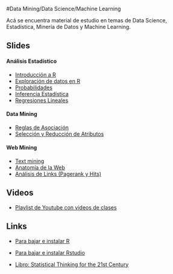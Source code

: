 #Data Mining/Data Science/Machine Learning

Acá se encuentra material de estudio en temas de Data Science, Estadística, Minería de Datos y Machine Learning. 

## Slides

####  Análisis Estadístico

* [Introducción a R](rintro.pdf)
* [Exploración de datos en R](explora.pdf)
* [Probabilidades](probabilidades.pdf)
* [Inferencia Estadística](inferencia.pdf)
* [Regresiones Lineales](regresion.pdf)



#### Data Mining

* [Reglas de Asociación](reglas.pdf)
* [Selección y Reducción de Atributos](atributos.pdf)


####  Web Mining

* [Text mining](irintro.pdf)
* [Anatomía de la Web](anatoweb.pdf)
* [Análisis de Links (Pagerank y Hits)](linkanal.pdf)


## Videos

* [Playlist de Youtube con videos de clases](https://www.youtube.com/playlist?list=PLppKo85eGXiV4yFfmP0jBdYbaS_YATrH-)

## Links

* [Para bajar e instalar R](http://cran.r-project.org/)

* [Para bajar e instalar Rstudio](http://www.rstudio.com/)

* [Libro: Statistical Thinking for the 21st Century](https://statsthinking21.org)
